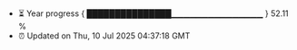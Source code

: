 - ⏳ Year progress { ███████████████▁▁▁▁▁▁▁▁▁▁▁▁▁▁▁ } 52.11 %
- ⏰ Updated on Thu, 10 Jul 2025 04:37:18 GMT

